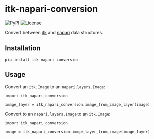 # itk-napari-conversion

[![PyPI](https://img.shields.io/pypi/v/itk_napari_conversion.svg)](https://pypi.python.org/pypi/itk_napari_conversion)
[![License](https://img.shields.io/badge/License-Apache%202.0-blue.svg)](https://github.com/InsightSoftwareConsortium/itk-napari-conversion/blob/master/LICENSE)

Convert between [itk](https://itk.org) and [napari](https://napari.org) data structures.

Installation
------------

```
pip install itk-napari-conversion
```

Usage
-----

Convert an `itk.Image` to an `napari.layers.Image`:

```
import itk_napari_conversion

image_layer = itk_napari_conversion.image_from_image_layer(image)
```

Convert to an `napari.layers.Image` to an `itk.Image`:
```
import itk_napari_conversion

image = itk_napari_conversion.image_layer_from_image(image_layer)
```
